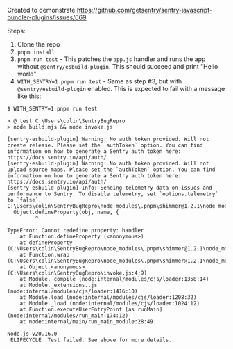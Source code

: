 Created to demonstrate https://github.com/getsentry/sentry-javascript-bundler-plugins/issues/669

Steps:
1. Clone the repo
2. `pnpm install`
3. `pnpm run test` - This patches the `app.js` handler and runs the app without `@sentry/esbuild-plugin`. This should succeed and print "Hello world"
4. `WITH_SENTRY=1 pnpm run test` - Same as step #3, but with `@sentry/esbuild-plugin` enabled. This is expected to fail with a message like this:

```
$ WITH_SENTRY=1 pnpm run test

> @ test C:\Users\colin\SentryBugRepro
> node build.mjs && node invoke.js

[sentry-esbuild-plugin] Warning: No auth token provided. Will not create release. Please set the `authToken` option. You can find information on how to generate a Sentry auth token here: https://docs.sentry.io/api/auth/
[sentry-esbuild-plugin] Warning: No auth token provided. Will not upload source maps. Please set the `authToken` option. You can find information on how to generate a Sentry auth token here: https://docs.sentry.io/api/auth/
[sentry-esbuild-plugin] Info: Sending telemetry data on issues and performance to Sentry. To disable telemetry, set `options.telemetry` to `false`.
C:\Users\colin\SentryBugRepro\node_modules\.pnpm\shimmer@1.2.1\node_modules\shimmer\index.js:14
  Object.defineProperty(obj, name, {
         ^

TypeError: Cannot redefine property: handler
    at Function.defineProperty (<anonymous>)
    at defineProperty (C:\Users\colin\SentryBugRepro\node_modules\.pnpm\shimmer@1.2.1\node_modules\shimmer\index.js:14:10)
    at Function.wrap (C:\Users\colin\SentryBugRepro\node_modules\.pnpm\shimmer@1.2.1\node_modules\shimmer\index.js:56:3)
    at Object.<anonymous> (C:\Users\colin\SentryBugRepro\invoke.js:4:9)
    at Module._compile (node:internal/modules/cjs/loader:1358:14)
    at Module._extensions..js (node:internal/modules/cjs/loader:1416:10)
    at Module.load (node:internal/modules/cjs/loader:1208:32)
    at Module._load (node:internal/modules/cjs/loader:1024:12)
    at Function.executeUserEntryPoint [as runMain] (node:internal/modules/run_main:174:12)
    at node:internal/main/run_main_module:28:49

Node.js v20.16.0
 ELIFECYCLE  Test failed. See above for more details.
```
